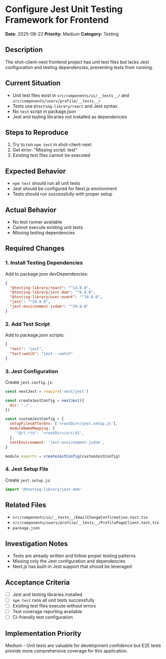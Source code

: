 # Configure Jest Unit Testing Framework for Frontend

**Date**: 2025-08-22
**Priority**: Medium
**Category**: Testing

## Description

The shot-client-next frontend project has unit test files but lacks Jest configuration and testing dependencies, preventing tests from running.

## Current Situation

- Unit test files exist in `src/components/ui/__tests__/` and `src/components/users/profile/__tests__/`
- Tests use `@testing-library/react` and Jest syntax
- No `test` script in package.json
- Jest and testing libraries not installed as dependencies

## Steps to Reproduce

1. Try to run `npm test` in shot-client-next
2. Get error: "Missing script: test"
3. Existing test files cannot be executed

## Expected Behavior

- `npm test` should run all unit tests
- Jest should be configured for Next.js environment
- Tests should run successfully with proper setup

## Actual Behavior

- No test runner available
- Cannot execute existing unit tests
- Missing testing dependencies

## Required Changes

### 1. Install Testing Dependencies

Add to package.json devDependencies:
```json
{
  "@testing-library/react": "^14.0.0",
  "@testing-library/jest-dom": "^6.0.0",
  "@testing-library/user-event": "^14.0.0",
  "jest": "^29.0.0",
  "jest-environment-jsdom": "^29.0.0"
}
```

### 2. Add Test Script

Add to package.json scripts:
```json
{
  "test": "jest",
  "test:watch": "jest --watch"
}
```

### 3. Jest Configuration

Create `jest.config.js`:
```javascript
const nextJest = require('next/jest')

const createJestConfig = nextJest({
  dir: './',
})

const customJestConfig = {
  setupFilesAfterEnv: ['<rootDir>/jest.setup.js'],
  moduleNameMapping: {
    '^@/(.*)$': '<rootDir>/src/$1',
  },
  testEnvironment: 'jest-environment-jsdom',
}

module.exports = createJestConfig(customJestConfig)
```

### 4. Jest Setup File

Create `jest.setup.js`:
```javascript
import '@testing-library/jest-dom'
```

## Related Files

- `src/components/ui/__tests__/EmailChangeConfirmation.test.tsx`
- `src/components/users/profile/__tests__/ProfilePageClient.test.tsx`
- `package.json`

## Investigation Notes

- Tests are already written and follow proper testing patterns
- Missing only the Jest configuration and dependencies
- Next.js has built-in Jest support that should be leveraged

## Acceptance Criteria

- [ ] Jest and testing libraries installed
- [ ] `npm test` runs all unit tests successfully
- [ ] Existing test files execute without errors
- [ ] Test coverage reporting available
- [ ] CI-friendly test configuration

## Implementation Priority

Medium - Unit tests are valuable for development confidence but E2E tests provide more comprehensive coverage for this application.